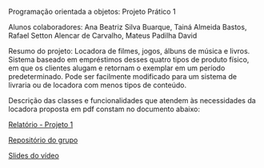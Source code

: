 Programação orientada a objetos: Projeto Prático 1

Alunos colaboradores: Ana Beatriz Silva Buarque, Tainá Almeida Bastos, Rafael Setton Alencar de Carvalho, Mateus Padilha David

Resumo do projeto: Locadora de filmes, jogos, álbuns de música e livros. Sistema baseado em empréstimos desses quatro tipos de produto físico, em que os clientes alugam e retornam o exemplar em um período predeterminado. Pode ser facilmente modificado para um sistema de livraria ou de locadora com menos tipos de conteúdo.

Descrição das classes e funcionalidades que atendem às necessidades da locadora proposta em pdf constam no documento abaixo:

[Relatório - Projeto 1](https://docs.google.com/document/d/1PCrfI-_MpfXlSEcpVVtSGCeLKncNRcn3ni60l3UUguo/edit?usp=sharing)

[Repositório do grupo](https://github.com/DavidMateusP/Projeto_MC322)

[Slides do vídeo](https://docs.google.com/presentation/d/1J_GvPi0hzh98OHnftnCPquHKX9BsRptv9nOWB7aA6E0/edit?usp=sharing)
